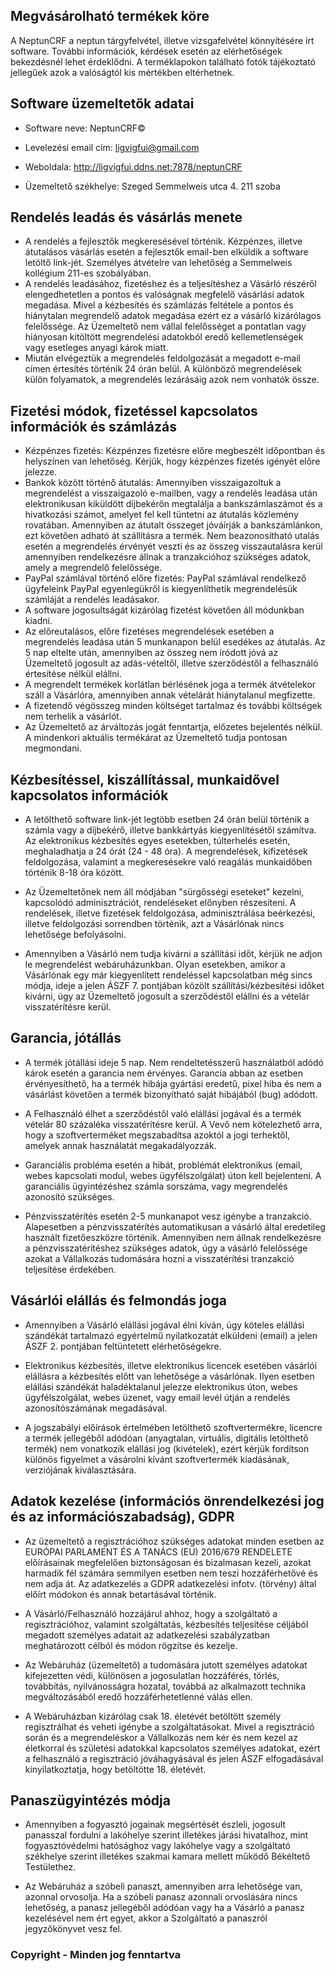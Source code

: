
## Megvásárolható termékek köre
A NeptunCRF a neptun tárgyfelvétel, illetve vizsgafelvétel könnyítésére írt software. További információk, kérdések esetén az elérhetőségek bekezdésnél lehet érdeklődni. A terméklapokon található fotók tájékoztató jellegűek azok a valóságtól kis mértékben eltérhetnek. 
## Software üzemeltetők adatai
- Software neve: NeptunCRF©

- Levelezési email cím: ligvigfui@gmail.com

- Weboldala: http://ligvigfui.ddns.net:7878/neptunCRF

- Üzemeltető székhelye: Szeged Semmelweis utca 4. 211 szoba
## Rendelés leadás és vásárlás menete
- A rendelés a fejlesztők megkeresésével történik. Kézpénzes, illetve átutalásos vásárlás esetén a fejlesztők email-ben elküldik a software letöltő link-jét. Személyes átvételre van lehetőség a Semmelweis kollégium 211-es szobályában. 
- A rendelés leadásához, fizetéshez és a teljesítéshez a Vásárló részéről elengedhetetlen a pontos és valóságnak megfelelő vásárlási adatok megadása. Mivel a kézbesítés és számlázás feltétele a pontos és hiánytalan megrendelő adatok megadása ezért ez a vásárló kizárólagos felelőssége. Az Üzemeltető nem vállal felelősséget a pontatlan vagy hiányosan kitöltött megrendelési adatokból eredő kellemetlenségek vagy esetleges anyagi károk miatt.
- Miután elvégeztük a megrendelés feldolgozását a megadott e-mail címen értesítés történik 24 órán belül. A különböző megrendelések külön folyamatok, a megrendelés lezárásáig azok nem vonhatók össze. 
## Fizetési módok, fizetéssel kapcsolatos információk és számlázás
- Kézpénzes fizetés: Kézpénzes fizetésre előre megbeszélt időpontban és helyszínen van lehetőség. Kérjük, hogy kézpénzes fizetés igényét előre jelezze.
- Bankok között történő átutalás: Amennyiben visszaigazoltuk a megrendelést a visszaigazoló e-mailben, vagy a rendelés leadása után elektronikusan kiküldött díjbekérőn megtalálja a bankszámlaszámot és a hivatkozási számot, amelyet fel kell tüntetni az átutalás közlemény rovatában. Amennyiben az átutalt összeget jóváírják a bankszámlánkon, ezt követően adható át szállításra a termék. Nem beazonosítható utalás esetén a megrendelés érvényét veszti és az összeg visszautalásra kerül amennyiben rendelkezésre állnak a tranzakcióhoz szükséges adatok, amely a megrendelő felelőssége.
- PayPal számlával történő előre fizetés: PayPal számlával rendelkező ügyfeleink PayPal egyenlegükről is kiegyenlíthetik megrendelésük számláját a rendelés leadásakor.
- A software jogosultságát kizárólag fizetést követően áll módunkban kiadni. 
- Az előreutalásos, előre fizetéses megrendelések esetében a megrendelés leadása után 5 munkanapon belül esedékes az átutalás. Az 5 nap eltelte után, amennyiben az összeg nem íródott jóvá az Üzemeltető jogosult az adás-vételtől, illetve szerződéstől a felhasználó értesítése nélkül elállni.
- A megrendelt termékek korlátlan bérlésének joga a termék átvételekor száll a Vásárlóra, amennyiben annak vételárát hiánytalanul megfizette.
- A fizetendő végösszeg minden költséget tartalmaz és további költségek nem terhelik a vásárlót.
- Az Üzemeltető az árváltozás jogát fenntartja, előzetes bejelentés nélkül. A mindenkori aktuális termékárat az Üzemeltető tudja pontosan megmondani. 
## Kézbesítéssel, kiszállítással, munkaidővel kapcsolatos információk
- A letölthető software link-jét legtöbb esetben 24 órán belül történik a számla vagy a díjbekérő, illetve bankkártyás kiegyenlítésétől számítva. Az elektronikus kézbesítés egyes esetekben, túlterhelés esetén, meghaladhatja a 24 órát (24 - 48 óra). A megrendelések, kifizetések feldolgozása, valamint a megkeresésekre való reagálás munkaidőben történik 8-18 óra között.

- Az Üzemeltetőnek nem áll módjában "sürgősségi eseteket" kezelni, kapcsolódó adminisztrációt, rendeléseket előnyben részesíteni. A rendelések, illetve fizetések feldolgozása, adminisztrálása beérkezési, illetve feldolgozási sorrendben történik, azt a Vásárlónak nincs lehetősége befolyásolni.

- Amennyiben a Vásárló nem tudja kivárni a szállítási időt, kérjük ne adjon le megrendelést webáruházunkban. Olyan esetekben, amikor a Vásárlónak egy már kiegyenlített rendeléssel kapcsolatban még sincs módja, ideje a jelen ÁSZF 7. pontjában közölt szállítási/kézbesítési időket kivárni, úgy az Üzemeltető jogosult a szerződéstől elállni és a vételár visszatérítésre kerül.
## Garancia, jótállás
- A termék jótállási ideje 5 nap. Nem rendeltetésszerű használatból adódó károk esetén a garancia nem érvényes. Garancia abban az esetben érvényesíthető, ha a termék hibája gyártási eredetű, pixel hiba és nem a vásárlást követően a termék bizonyítható saját hibájából (bug) adódott.

- A Felhasználó élhet a szerződéstől való elállási jogával és a termék vételár 80 százaléka visszatérítésre kerül. A Vevő nem kötelezhető arra, hogy a szoftverterméket megszabadítsa azoktól a jogi terhektől, amelyek annak használatát megakadályozzák.

- Garanciális probléma esetén a hibát, problémát elektronikus (email, webes kapcsolati modul, webes ügyfélszolgálat) úton kell bejelenteni. A garanciális ügyintézéshez számla sorszáma, vagy megrendelés azonosító szükséges.

- Pénzvisszatérítés esetén 2-5 munkanapot vesz igénybe a tranzakció. Alapesetben a pénzvisszatérítés automatikusan a vásárló által eredetileg használt fizetőeszközre történik. Amennyiben nem állnak rendelkezésre a pénzvisszatérítéshez szükséges adatok, úgy a vásárló felelőssége azokat a Vállalkozás tudomására hozni a visszatérítési tranzakció teljesítése érdekében.
## Vásárlói elállás és felmondás joga

- Amennyiben a Vásárló elállási jogával élni kíván, úgy köteles elállási szándékát tartalmazó egyértelmű nyilatkozatát elküldeni (email) a jelen ÁSZF 2. pontjában feltüntetett elérhetőségekre.

- Elektronikus kézbesítés, illetve elektronikus licencek esetében vásárlói elállásra a kézbesítés előtt van lehetősége a vásárlónak. Ilyen esetben elállási szándékát haladéktalanul jelezze elektronikus úton, webes ügyfélszolgálat, webes üzenet, vagy email levél útján a rendelés azonosítószámának megadásával. 

- A jogszabályi előírások értelmében letölthető szoftvertermékre, licencre a termék jellegéből adódóan (anyagtalan, virtuális, digitális letölthető termék) nem vonatkozik elállási jog (kivételek), ezért kérjük fordítson különös figyelmet a vásárolni kívánt szoftvertermék kiadásának, verziójának kiválasztására.
## Adatok kezelése (információs önrendelkezési jog és az információszabadság), GDPR
- Az üzemeltető a regisztrációhoz szükséges adatokat minden esetben az EURÓPAI PARLAMENT ÉS A TANÁCS (EU) 2016/679 RENDELETE előírásainak megfelelően biztonságosan és bizalmasan kezeli, azokat harmadik fél számára semmilyen esetben nem teszi hozzáférhetővé és nem adja át.  Az adatkezelés a GDPR adatkezelési infotv. (törvény) által előírt módokon és annak betartásával történik.

- A Vásárló/Felhasználó hozzájárul ahhoz, hogy a szolgáltató a regisztrációhoz, valamint szolgáltatás, kézbesítés teljesítése céljából megadott személyes adatait az adatkezelési szabályzatban meghatározott célból és módon rögzítse és kezelje.

- Az Webáruház (üzemeltető) a tudomására jutott személyes adatokat kifejezetten védi, különösen a jogosulatlan hozzáférés, törlés, továbbítás, nyilvánosságra hozatal, továbbá az alkalmazott technika megváltozásából eredő hozzáférhetetlenné válás ellen.

- A Webáruházban kizárólag csak 18. életévét betöltött személy regisztrálhat és veheti igénybe a szolgáltatásokat. Mivel a regisztráció során és a megrendeléskor a Vállalkozás nem kér és nem kezel az életkorral és születési adatokkal kapcsolatos személyes adatokat, ezért a felhasználó a regisztráció jóváhagyásával és jelen ÁSZF elfogadásával kinyilatkoztatja, hogy betöltötte 18. életévét.
## Panaszügyintézés módja
- Amennyiben a fogyasztó jogainak megsértését észleli, jogosult panasszal fordulni a lakóhelye szerint illetékes járási hivatalhoz, mint fogyasztóvédelmi hatósághoz vagy lakóhelye vagy a szolgáltató székhelye szerint illetékes szakmai kamara mellett működő Békéltető Testülethez.

- Az Webáruház a szóbeli panaszt, amennyiben arra lehetősége van, azonnal orvosolja. Ha a szóbeli panasz azonnali orvoslására nincs lehetőség, a panasz jellegéből adódóan vagy ha a Vásárló a panasz kezelésével nem ért egyet, akkor a Szolgáltató a panaszról jegyzőkönyvet vesz fel.

### Copyright - Minden jog fenntartva
